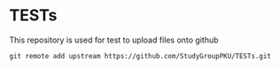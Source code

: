 # TESTs

This repository is used for test to upload files onto github

	git remote add upstream https://github.com/StudyGroupPKU/TESTs.git
